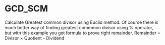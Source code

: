# GCD_SCM
Calculate Greatest common divisor using Euclid method.
Of course there is much better way of finding greatest commmon divisor using % operator, but with this example you get formula to prove right remainder.
Remainder = Divisor × Quotient - Dividend
